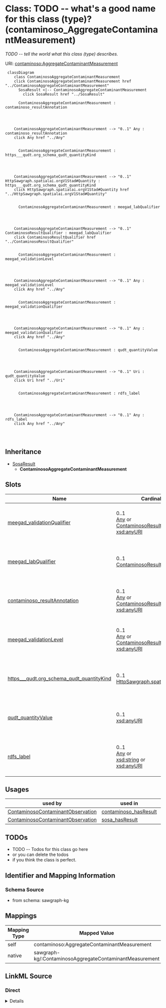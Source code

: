 

# Class: TODO -- what's a good name for this class (type)? (contaminoso_AggregateContaminantMeasurement)


_TODO -- tell the world what this class (type) describes._





URI: [contaminoso:AggregateContaminantMeasurement](http://sawgraph.spatialai.org/v1/contaminoso#AggregateContaminantMeasurement)






```mermaid
 classDiagram
    class ContaminosoAggregateContaminantMeasurement
    click ContaminosoAggregateContaminantMeasurement href "../ContaminosoAggregateContaminantMeasurement"
      SosaResult <|-- ContaminosoAggregateContaminantMeasurement
        click SosaResult href "../SosaResult"
      
      ContaminosoAggregateContaminantMeasurement : contaminoso_resultAnnotation
        
          
    
    
    ContaminosoAggregateContaminantMeasurement --> "0..1" Any : contaminoso_resultAnnotation
    click Any href "../Any"

        
      ContaminosoAggregateContaminantMeasurement : https___qudt.org_schema_qudt_quantityKind
        
          
    
    
    ContaminosoAggregateContaminantMeasurement --> "0..1" HttpSawgraph.spatialai.orgV1Stad#Quantity : https___qudt.org_schema_qudt_quantityKind
    click HttpSawgraph.spatialai.orgV1Stad#Quantity href "../HttpSawgraph.spatialai.orgV1Stad#Quantity"

        
      ContaminosoAggregateContaminantMeasurement : meegad_labQualifier
        
          
    
    
    ContaminosoAggregateContaminantMeasurement --> "0..1" ContaminosoResultQualifier : meegad_labQualifier
    click ContaminosoResultQualifier href "../ContaminosoResultQualifier"

        
      ContaminosoAggregateContaminantMeasurement : meegad_validationLevel
        
          
    
    
    ContaminosoAggregateContaminantMeasurement --> "0..1" Any : meegad_validationLevel
    click Any href "../Any"

        
      ContaminosoAggregateContaminantMeasurement : meegad_validationQualifier
        
          
    
    
    ContaminosoAggregateContaminantMeasurement --> "0..1" Any : meegad_validationQualifier
    click Any href "../Any"

        
      ContaminosoAggregateContaminantMeasurement : qudt_quantityValue
        
          
    
    
    ContaminosoAggregateContaminantMeasurement --> "0..1" Uri : qudt_quantityValue
    click Uri href "../Uri"

        
      ContaminosoAggregateContaminantMeasurement : rdfs_label
        
          
    
    
    ContaminosoAggregateContaminantMeasurement --> "0..1" Any : rdfs_label
    click Any href "../Any"

        
      
```





## Inheritance
* [SosaResult](../classes/SosaResult.md)
    * **ContaminosoAggregateContaminantMeasurement**



## Slots

| Name | Cardinality and Range | Description | Inheritance |
| ---  | --- | --- | --- |
| [meegad_validationQualifier](../slots/meegad_validationQualifier.md) | 0..1 <br/> [Any](../classes/Any.md)&nbsp;or&nbsp;<br />[ContaminosoResultQualifier](../classes/ContaminosoResultQualifier.md)&nbsp;or&nbsp;<br />[xsd:anyURI](http://www.w3.org/2001/XMLSchema#anyURI) | TODO -- tell the world what this slot (predicate) describes | direct |
| [meegad_labQualifier](../slots/meegad_labQualifier.md) | 0..1 <br/> [ContaminosoResultQualifier](../classes/ContaminosoResultQualifier.md) | TODO -- tell the world what this slot (predicate) describes | direct |
| [contaminoso_resultAnnotation](../slots/contaminoso_resultAnnotation.md) | 0..1 <br/> [Any](../classes/Any.md)&nbsp;or&nbsp;<br />[ContaminosoResultQualifier](../classes/ContaminosoResultQualifier.md)&nbsp;or&nbsp;<br />[xsd:anyURI](http://www.w3.org/2001/XMLSchema#anyURI) | TODO -- tell the world what this slot (predicate) describes | direct |
| [meegad_validationLevel](../slots/meegad_validationLevel.md) | 0..1 <br/> [Any](../classes/Any.md)&nbsp;or&nbsp;<br />[ContaminosoResultQualifier](../classes/ContaminosoResultQualifier.md)&nbsp;or&nbsp;<br />[xsd:anyURI](http://www.w3.org/2001/XMLSchema#anyURI) | TODO -- tell the world what this slot (predicate) describes | direct |
| [https___qudt.org_schema_qudt_quantityKind](../slots/https___qudt.org_schema_qudt_quantityKind.md) | 0..1 <br/> [HttpSawgraph.spatialai.orgV1Stad#Quantity](../classes/HttpSawgraph.spatialai.orgV1Stad#Quantity.md) | TODO -- tell the world what this slot (predicate) describes | direct |
| [qudt_quantityValue](../slots/qudt_quantityValue.md) | 0..1 <br/> [xsd:anyURI](http://www.w3.org/2001/XMLSchema#anyURI) | TODO -- tell the world what this slot (predicate) describes | direct |
| [rdfs_label](../slots/rdfs_label.md) | 0..1 <br/> [Any](../classes/Any.md)&nbsp;or&nbsp;<br />[xsd:string](http://www.w3.org/2001/XMLSchema#string)&nbsp;or&nbsp;<br />[xsd:anyURI](http://www.w3.org/2001/XMLSchema#anyURI) | TODO -- tell the world what this slot (predicate) describes | direct |





## Usages

| used by | used in | type | used |
| ---  | --- | --- | --- |
| [ContaminosoContaminantObservation](../classes/ContaminosoContaminantObservation.md) | [contaminoso_hasResult](../slots/contaminoso_hasResult.md) | range | [ContaminosoAggregateContaminantMeasurement](../classes/ContaminosoAggregateContaminantMeasurement.md) |
| [ContaminosoContaminantObservation](../classes/ContaminosoContaminantObservation.md) | [sosa_hasResult](../slots/sosa_hasResult.md) | any_of[range] | [ContaminosoAggregateContaminantMeasurement](../classes/ContaminosoAggregateContaminantMeasurement.md) |






## TODOs

* TODO -- Todos for this class go here
* or you can delete the todos
* if you think the class is perfect.

## Identifier and Mapping Information







### Schema Source


* from schema: sawgraph-kg




## Mappings

| Mapping Type | Mapped Value |
| ---  | ---  |
| self | contaminoso:AggregateContaminantMeasurement |
| native | sawgraph-kg/:ContaminosoAggregateContaminantMeasurement |







## LinkML Source

<!-- TODO: investigate https://stackoverflow.com/questions/37606292/how-to-create-tabbed-code-blocks-in-mkdocs-or-sphinx -->

### Direct

<details>
```yaml
name: contaminoso_AggregateContaminantMeasurement
description: TODO -- tell the world what this class (type) describes.
title: TODO -- what's a good name for this class (type)?
todos:
- TODO -- Todos for this class go here
- or you can delete the todos
- if you think the class is perfect.
notes:
- Class with 27026 occurences.
from_schema: sawgraph-kg
is_a: sosa_Result
slots:
- meegad_validationQualifier
- meegad_labQualifier
- contaminoso_resultAnnotation
- meegad_validationLevel
- https___qudt.org_schema_qudt_quantityKind
- qudt_quantityValue
- rdfs_label
class_uri: contaminoso:AggregateContaminantMeasurement

```
</details>

### Induced

<details>
```yaml
name: contaminoso_AggregateContaminantMeasurement
description: TODO -- tell the world what this class (type) describes.
title: TODO -- what's a good name for this class (type)?
todos:
- TODO -- Todos for this class go here
- or you can delete the todos
- if you think the class is perfect.
notes:
- Class with 27026 occurences.
from_schema: sawgraph-kg
is_a: sosa_Result
attributes:
  meegad_validationQualifier:
    name: meegad_validationQualifier
    description: TODO -- tell the world what this slot (predicate) describes.
    title: TODO -- tell the world what this slot (predicate) describes.
    todos:
    - TODO -- Todos for this slot go here
    - or you can delete the todos
    - if you think the class is perfect.
    comments:
    - 60592 occurrences with subject type contaminoso_ContaminantMeasurement and object
      type contaminoso_ResultQualifier.
    - 17314 occurrences with subject type contaminoso_AggregateContaminantMeasurement
      and object type contaminoso_ResultQualifier.
    - 45 occurrences with subject type contaminoso_ContaminantMeasurement and object
      type uri.
    - 8 occurrences with subject type contaminoso_AggregateContaminantMeasurement
      and object type uri.
    examples:
    - value: http://sawgraph.spatialai.org/v1/me-egad-data#result.WG17410824.AAWH.20230125.1763231
        meegad:validationQualifier meegad:concentrationQualifier.J
    - value: http://sawgraph.spatialai.org/v1/me-egad-data#result.WG17410824.AAWH.20230125.DEP18018
        meegad:validationQualifier meegad:concentrationQualifier.J
    - value: http://sawgraph.spatialai.org/v1/me-egad-data#result.320623561.TA.20200701.335671
        meegad:validationQualifier meegad:concentrationQualifier.M
    - value: http://sawgraph.spatialai.org/v1/me-egad-data#result.320623562.TA.20200701.DEP18010
        meegad:validationQualifier meegad:concentrationQualifier.M
    from_schema: sawgraph-kg
    rank: 1000
    slot_uri: meegad:validationQualifier
    alias: meegad_validationQualifier
    owner: contaminoso_AggregateContaminantMeasurement
    domain_of:
    - contaminoso_AggregateContaminantMeasurement
    - contaminoso_ContaminantMeasurement
    subproperty_of: contaminoso_resultAnnotation
    range: Any
    any_of:
    - range: contaminoso_ResultQualifier
    - range: uri
  meegad_labQualifier:
    name: meegad_labQualifier
    description: TODO -- tell the world what this slot (predicate) describes.
    title: TODO -- tell the world what this slot (predicate) describes.
    todos:
    - TODO -- Todos for this slot go here
    - or you can delete the todos
    - if you think the class is perfect.
    comments:
    - 40705 occurrences with subject type contaminoso_ContaminantMeasurement and object
      type contaminoso_ResultQualifier.
    - 13237 occurrences with subject type contaminoso_AggregateContaminantMeasurement
      and object type contaminoso_ResultQualifier.
    examples:
    - value: http://sawgraph.spatialai.org/v1/me-egad-data#result.WG17410824.AAWH.20230125.1763231
        meegad:labQualifier meegad:concentrationQualifier.J
    - value: http://sawgraph.spatialai.org/v1/me-egad-data#result.WG17410824.AAWH.20230125.DEP18018
        meegad:labQualifier meegad:concentrationQualifier.J
    from_schema: sawgraph-kg
    rank: 1000
    slot_uri: meegad:labQualifier
    alias: meegad_labQualifier
    owner: contaminoso_AggregateContaminantMeasurement
    domain_of:
    - contaminoso_AggregateContaminantMeasurement
    - contaminoso_ContaminantMeasurement
    subproperty_of: contaminoso_resultAnnotation
    range: contaminoso_ResultQualifier
  contaminoso_resultAnnotation:
    name: contaminoso_resultAnnotation
    description: TODO -- tell the world what this slot (predicate) describes.
    title: TODO -- tell the world what this slot (predicate) describes.
    todos:
    - TODO -- Todos for this slot go here
    - or you can delete the todos
    - if you think the class is perfect.
    comments:
    - 180161 occurrences with subject type contaminoso_ContaminantMeasurement and
      object type contaminoso_ResultQualifier.
    - 44340 occurrences with subject type contaminoso_AggregateContaminantMeasurement
      and object type contaminoso_ResultQualifier.
    - 535 occurrences with subject type contaminoso_ContaminantMeasurement and object
      type uri.
    - 72 occurrences with subject type contaminoso_AggregateContaminantMeasurement
      and object type uri.
    - 283759 occurrences with subject type contaminoso_ResultQualifier and object
      type contaminoso_ResultQualifier.
    examples:
    - value: http://sawgraph.spatialai.org/v1/me-egad-data#result.WG17410824.AAWH.20230125.1763231
        contaminoso:resultAnnotation meegad:validationLevel.DEP
    - value: http://sawgraph.spatialai.org/v1/me-egad-data#result.WG17410824.AAWH.20230125.DEP18018
        contaminoso:resultAnnotation meegad:validationLevel.DEP
    - value: http://sawgraph.spatialai.org/v1/me-egad-data#result.170094201.VAL.20170725.108427538
        contaminoso:resultAnnotation meegad:validationLevel.TierII-EPA-NE-REGION-1-GUIDELINES
    - value: http://sawgraph.spatialai.org/v1/me-egad-data#result.170098413.VAL.20170802.DEP18016
        contaminoso:resultAnnotation meegad:validationLevel.TierII-EPA-NE-REGION-1-GUIDELINES
    - value: http://sawgraph.spatialai.org/v1/me-egad-data#mdl.WG17410824.AAWH.20230125.DEP18018
        contaminoso:resultAnnotation http://sawgraph.spatialai.org/v1/me-egad-data#rl.WG17410824.AAWH.20230125.DEP18018
    from_schema: sawgraph-kg
    rank: 1000
    slot_uri: contaminoso:resultAnnotation
    alias: contaminoso_resultAnnotation
    owner: contaminoso_AggregateContaminantMeasurement
    domain_of:
    - contaminoso_AggregateContaminantMeasurement
    - contaminoso_ContaminantMeasurement
    - contaminoso_ResultQualifier
    range: Any
    any_of:
    - range: contaminoso_ResultQualifier
    - range: uri
  meegad_validationLevel:
    name: meegad_validationLevel
    description: TODO -- tell the world what this slot (predicate) describes.
    title: TODO -- tell the world what this slot (predicate) describes.
    todos:
    - TODO -- Todos for this slot go here
    - or you can delete the todos
    - if you think the class is perfect.
    comments:
    - 113547 occurrences with subject type contaminoso_ContaminantMeasurement and
      object type contaminoso_ResultQualifier.
    - 26147 occurrences with subject type contaminoso_AggregateContaminantMeasurement
      and object type contaminoso_ResultQualifier.
    - 490 occurrences with subject type contaminoso_ContaminantMeasurement and object
      type uri.
    - 64 occurrences with subject type contaminoso_AggregateContaminantMeasurement
      and object type uri.
    examples:
    - value: http://sawgraph.spatialai.org/v1/me-egad-data#result.WG17410824.AAWH.20230125.1763231
        meegad:validationLevel meegad:validationLevel.DEP
    - value: http://sawgraph.spatialai.org/v1/me-egad-data#result.WG17410824.AAWH.20230125.DEP18018
        meegad:validationLevel meegad:validationLevel.DEP
    - value: http://sawgraph.spatialai.org/v1/me-egad-data#result.170094201.VAL.20170725.108427538
        meegad:validationLevel meegad:validationLevel.TierII-EPA-NE-REGION-1-GUIDELINES
    - value: http://sawgraph.spatialai.org/v1/me-egad-data#result.170098413.VAL.20170802.DEP18016
        meegad:validationLevel meegad:validationLevel.TierII-EPA-NE-REGION-1-GUIDELINES
    from_schema: sawgraph-kg
    rank: 1000
    slot_uri: meegad:validationLevel
    alias: meegad_validationLevel
    owner: contaminoso_AggregateContaminantMeasurement
    domain_of:
    - contaminoso_AggregateContaminantMeasurement
    - contaminoso_ContaminantMeasurement
    subproperty_of: contaminoso_resultAnnotation
    range: Any
    any_of:
    - range: contaminoso_ResultQualifier
    - range: uri
  https___qudt.org_schema_qudt_quantityKind:
    name: https___qudt.org_schema_qudt_quantityKind
    description: TODO -- tell the world what this slot (predicate) describes.
    title: TODO -- tell the world what this slot (predicate) describes.
    todos:
    - TODO -- Todos for this slot go here
    - or you can delete the todos
    - if you think the class is perfect.
    comments:
    - 733 occurrences with subject type contaminoso_AggregateContaminantMeasurement
      and object type http___sawgraph.spatialai.org_v1_stad#Quantity.
    examples:
    - value: http://sawgraph.spatialai.org/v1/us-epa-ghg#d.ContaminantMeasurement.GHGFacility-1010811.Year-2012.Chemical-Perfluorocyclopropane.Chemical-Perfluorocyclopropane
        https://qudt.org/schema/qudt/quantityKind http://sawgraph.spatialai.org/v1/us-epa-ghg#d.Amount.GHGFacility-1010811.Year-2012.Chemical-Perfluorocyclopropane.Chemical-Perfluorocyclopropane
    from_schema: sawgraph-kg
    rank: 1000
    slot_uri: https://qudt.org/schema/qudt/quantityKind
    alias: https___qudt.org_schema_qudt_quantityKind
    owner: contaminoso_AggregateContaminantMeasurement
    domain_of:
    - contaminoso_AggregateContaminantMeasurement
    range: http___sawgraph.spatialai.org_v1_stad#Quantity
  qudt_quantityValue:
    name: qudt_quantityValue
    description: TODO -- tell the world what this slot (predicate) describes.
    title: TODO -- tell the world what this slot (predicate) describes.
    todos:
    - TODO -- Todos for this slot go here
    - or you can delete the todos
    - if you think the class is perfect.
    comments:
    - 115882 occurrences with subject type contaminoso_ContaminantMeasurement and
      object type uri.
    - 26293 occurrences with subject type contaminoso_AggregateContaminantMeasurement
      and object type uri.
    examples:
    - value: http://sawgraph.spatialai.org/v1/me-egad-data#result.1028303.ELL.20190405.45298906
        qudt:quantityValue http://sawgraph.spatialai.org/v1/me-egad-data#quantityValue.1028303.ELL.20190405.45298906
    - value: http://sawgraph.spatialai.org/v1/me-egad-data#result.1028303.ELL.20190405.DEP18010
        qudt:quantityValue http://sawgraph.spatialai.org/v1/me-egad-data#quantityValue.1028303.ELL.20190405.DEP18010
    from_schema: sawgraph-kg
    rank: 1000
    slot_uri: qudt:quantityValue
    alias: qudt_quantityValue
    owner: contaminoso_AggregateContaminantMeasurement
    domain_of:
    - contaminoso_AggregateContaminantMeasurement
    - contaminoso_ContaminantMeasurement
    range: uri
  rdfs_label:
    name: rdfs_label
    description: TODO -- tell the world what this slot (predicate) describes.
    title: TODO -- tell the world what this slot (predicate) describes.
    todos:
    - TODO -- Todos for this slot go here
    - or you can delete the todos
    - if you think the class is perfect.
    comments:
    - 66 occurrences with subject type contaminoso_ResultQualifier and object type
      string.
    - 33 occurrences with subject type ilisgs_WellPurpose and object type string.
    - 109 occurrences with subject type meegad_EGAD-SamplePointType and object type
      string.
    - 94 occurrences with subject type contaminoso_Substance and object type string.
    - 12 occurrences with subject type contaminoso_ObservationAnnotation and object
      type string.
    - 160 occurrences with subject type contaminoso_SampleAnnotation and object type
      string.
    - 97 occurrences with subject type contaminoso_MaterialType and object type string.
    - 1249 occurrences with subject type meegad_EGAD-AnalysisMethod and object type
      string.
    - 3 occurrences with subject type http___qudt.org_vocab_unitUnit and object type
      string.
    - 300 occurrences with subject type prov_Organization and object type string.
    - 115887 occurrences with subject type contaminoso_ContaminantMeasurement and
      object type string.
    - 26294 occurrences with subject type contaminoso_AggregateContaminantMeasurement
      and object type string.
    - 23031 occurrences with subject type contaminoso_MaterialSample and object type
      string.
    - 8324 occurrences with subject type contaminoso_Point and object type string.
    - 171069 occurrences with subject type contaminoso_Feature and object type string.
    - 957 occurrences with subject type meegad_EGAD-Site and object type string.
    - 62 occurrences with subject type meegad_EGAD-SiteType and object type string.
    - 142181 occurrences with subject type contaminoso_ContaminantObservation and
      object type string.
    examples:
    - value: http://sawgraph.spatialai.org/me-egad#concentrationQualifier.* rdfs:label
        QC RESULTS NOT WITHIN CONTROL LIMITS
    - value: http://sawgraph.spatialai.org/v1/il-isgs-data#d.ISGS-WellPurpose.CROP
        rdfs:label Outcrop
    - value: meegad:featureType.AST rdfs:label ABOVEGROUND STORAGE TANK
    - value: meegad:parameter.10-2_FTS_A rdfs:label 10:2 FLUOROTELOMER SULFONIC ACID
    - value: meegad:resultType.TRG rdfs:label TARGET/REGULAR RESULT
    - value: meegad:sampleLocation.AF rdfs:label AFTER FILTERS
    - value: meegad:sampleMaterialType.AS rdfs:label ASH (BOTTOM & FLY)
    - value: meegad:testMethod.CALCULATED rdfs:label CALCULATED
    - value: meegad:unit.MG-KG rdfs:label MILLIGRAMS PER KILOGRAM
    - value: http://sawgraph.spatialai.org/v1/me-egad-data#organization.lab.AA rdfs:label
        ALPHA ANALYTICAL LAB - WESTBOROUGH, MA
    - value: http://sawgraph.spatialai.org/v1/me-egad-data#result.1028303.ELL.20190405.45298906
        rdfs:label EGAD PFAS measurements for sample 722
    - value: http://sawgraph.spatialai.org/v1/me-egad-data#result.1028303.ELL.20190405.DEP18010
        rdfs:label EGAD PFAS measurements for sample 722
    - value: http://sawgraph.spatialai.org/v1/me-egad-data#sample.1028303.ELL.20190405
        rdfs:label EGAD sample 722
    - value: http://sawgraph.spatialai.org/v1/me-egad-data#samplePoint.100410 rdfs:label
        EGAD sample point 100410
    - value: http://sawgraph.spatialai.org/v1/me-egad-data#sampledFeature.100410 rdfs:label
        EGAD sampled festure associated with sample point 100410
    - value: http://sawgraph.spatialai.org/v1/me-egad-data#site.100843 rdfs:label
        EGAD site 100843
    - value: meegad:siteType.AGRICCHEM rdfs:label AGRICULTURAL CHEMICAL USE
    - value: http://sawgraph.spatialai.org/v1/me-egad-data#observation.1028303.ELL.20190405.45298906
        rdfs:label EGAD PFAS observation for sample 722
    from_schema: sawgraph-kg
    rank: 1000
    slot_uri: rdfs:label
    alias: rdfs_label
    owner: contaminoso_AggregateContaminantMeasurement
    domain_of:
    - contaminoso_AggregateContaminantMeasurement
    - contaminoso_ContaminantMeasurement
    - contaminoso_ContaminantObservation
    - contaminoso_Feature
    - contaminoso_MaterialSample
    - contaminoso_MaterialType
    - contaminoso_ObservationAnnotation
    - contaminoso_Point
    - contaminoso_ResultQualifier
    - contaminoso_SampleAnnotation
    - contaminoso_Substance
    - http___qudt.org_vocab_unitUnit
    - ilisgs_WellPurpose
    - meegad_EGAD-AnalysisMethod
    - meegad_EGAD-SamplePointType
    - meegad_EGAD-Site
    - meegad_EGAD-SiteType
    - prov_Organization
    range: Any
    any_of:
    - range: string
    - range: uri
class_uri: contaminoso:AggregateContaminantMeasurement

```
</details>